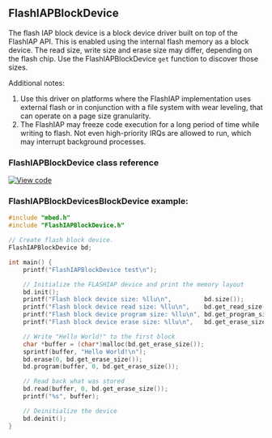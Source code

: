 ## FlashIAPBlockDevice

The flash IAP block device is a block device driver built on top of the FlashIAP API. This is enabled using the internal flash memory as a block device. The read size, write size and erase size may differ, depending on the flash chip. Use the FlashIAPBlockDevice `get` function to discover those sizes.

Additional notes:

1. Use this driver on platforms where the FlashIAP implementation uses external flash or in conjunction with a file system with wear leveling, that can operate on a page size granularity.
1. The FlashIAP may freeze code execution for a long period of time while writing to flash. Not even high-priority IRQs are allowed to run, which may interrupt background processes.

### FlashIAPBlockDevice class reference

[![View code](https://www.mbed.com/embed/?type=library)](http://os-doc-builder.test.mbed.com/docs/development/mbed-os-api-doxy/class_flash_i_a_p_block_device.html)

### FlashIAPBlockDevicesBlockDevice example:

``` cpp
#include "mbed.h"
#include "FlashIAPBlockDevice.h"

// Create flash block device. 
FlashIAPBlockDevice bd;

int main() {
    printf("FlashIAPBlockDevice test\n");

    // Initialize the FLASHIAP device and print the memory layout
    bd.init();
    printf("Flash block device size: %llu\n",         bd.size());
    printf("Flash block device read size: %llu\n",    bd.get_read_size());
    printf("Flash block device program size: %llu\n", bd.get_program_size());
    printf("Flash block device erase size: %llu\n",   bd.get_erase_size());

    // Write "Hello World!" to the first block
    char *buffer = (char*)malloc(bd.get_erase_size());
    sprintf(buffer, "Hello World!\n");
    bd.erase(0, bd.get_erase_size());
    bd.program(buffer, 0, bd.get_erase_size());

    // Read back what was stored
    bd.read(buffer, 0, bd.get_erase_size());
    printf("%s", buffer);

    // Deinitialize the device
    bd.deinit();
}
```
